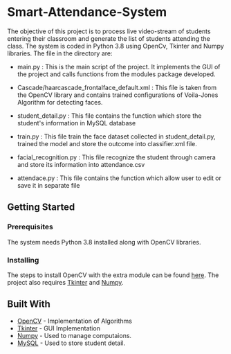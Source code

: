 # Smart-Attendance-System
The objective of this project is to process live video-stream of students entering their classroom and generate the list of students attending the class.
The system is coded in Python 3.8 using OpenCv, Tkinter and Numpy libraries.
The file in the directory are:
* main.py : This is the main  script of the project.
                    It implements the GUI of the project and calls functions from the modules package developed.

* Cascade/haarcascade_frontalface_default.xml : This file is taken from the OpenCV library and contains trained configurations of Voila-Jones Algorithm for detecting faces.

* student_detail.py : This file contains the function which store the student's information in MySQL database

* train.py : This file train the face dataset collected in student_detail.py, trained the model and store the outcome into classifier.xml file.

* facial_recognition.py : This file recognize the student through camera and store its information into attendance.csv

* attendace.py : This file contains the function which allow user to edit or save it in separate file
   

## Getting Started
### Prerequisites

The system needs Python 3.8 installed along with OpenCV libraries.

### Installing

The steps to install OpenCV with the extra module can be found [here](https://github.com/opencv/opencv_contrib).
The project also requires [Tkinter](https://docs.python.org/3/library/tk.html) and [Numpy](http://www.numpy.org/).


## Built With

* [OpenCV](https://docs.opencv.org/master/) - Implementation of Algorithms
* [Tkinter](https://docs.python.org/3/library/tk.html) - GUI Implementation
* [Numpy](http://www.numpy.org/) - Used to manage computaions.
* [MySQL](https://dev.mysql.com/doc/) - Used to store student detail.

